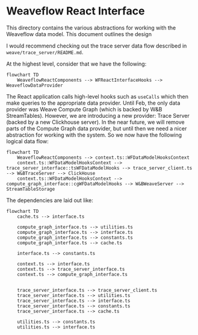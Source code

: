 # Weaveflow React Interface

This directory contains the various abstractions for working with the Weaveflow data model. This document outlines the design

I would recommend checking out the trace server data flow described in `weave/trace_server/README.md`.

At the highest level, consider that we have the following:

```mermaid
flowchart TD
    WeaveflowReactComponents --> WFReactInterfaceHooks --> WeaveflowDataProvider
```

The React application calls high-level hooks such as `useCalls` which then make queries to the appropriate data provider. Until Feb, the only data provider was Weave Compute Graph (which is backed by W&B StreamTables). However, we are introducing a new provider: Trace Server (backed by a new Clickhouse server). In the near future, we will remove parts of the Compute Graph data provider, but until then we need a nicer abstraction for working with the system. So we now have the following logical data flow:

```mermaid
flowchart TD
    WeaveflowReactComponents --> context.ts::WFDataModelHooksContext
    context.ts::WFDataModelHooksContext --> trace_server_interface::tsWFDataModelHooks --> trace_server_client.ts --> W&BTraceServer --> ClickHouse
    context.ts::WFDataModelHooksContext --> compute_graph_interface::cgWFDataModelHooks --> W&BWeaveServer --> StreamTableStorage
```

The dependencies are laid out like:

```mermaid
flowchart TD
    cache.ts --> interface.ts

    compute_graph_interface.ts --> utilities.ts
    compute_graph_interface.ts --> interface.ts
    compute_graph_interface.ts --> constants.ts
    compute_graph_interface.ts --> cache.ts

    interface.ts --> constants.ts

    context.ts --> interface.ts
    context.ts --> trace_server_interface.ts
    context.ts --> compute_graph_interface.ts


    trace_server_interface.ts --> trace_server_client.ts
    trace_server_interface.ts --> utilities.ts
    trace_server_interface.ts --> interface.ts
    trace_server_interface.ts --> constants.ts
    trace_server_interface.ts --> cache.ts

    utilities.ts --> constants.ts
    utilities.ts --> interface.ts
```

